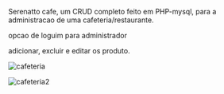 Serenatto cafe, um CRUD completo feito em PHP-mysql, para a administracao de uma cafeteria/restaurante.

opcao de loguim para administrador

adicionar, excluir e editar os produto. 

![cafeteria](https://github.com/user-attachments/assets/d6889a87-8cef-4938-8125-7cdf5f8e7f06)

![cafeteria2](https://github.com/user-attachments/assets/d6c745dd-8f21-4716-bed4-6d11bb56a2fd)

